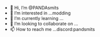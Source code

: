 - 👋 Hi, I’m @PANDAsmits
- 👀 I’m interested in ...modding
- 🌱 I’m currently learning ...
- 💞️ I’m looking to collaborate on ...
- 📫 How to reach me ...discord:pandsmits
  

<!---
PANDAsmits/PANDAsmits is a ✨ special ✨ repository because its `README.md` (this file) appears on your GitHub profile.
You can click the Preview link to take a look at your changes.
--->
